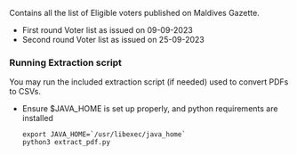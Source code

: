 Contains all the list of Eligible voters published on Maldives Gazette.

* First round Voter list as issued on 09-09-2023
* Second round Voter list as issued on 25-09-2023

### Running Extraction script

You may run the included extraction script (if needed) used to
convert PDFs to CSVs.

* Ensure $JAVA_HOME is set up properly, and python requirements are installed
  ```shell
  export JAVA_HOME=`/usr/libexec/java_home`
  python3 extract_pdf.py
  ```